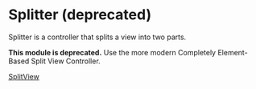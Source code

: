 # Splitter (deprecated)

Splitter is a controller that splits a view into two parts.

**This module is deprecated.**
Use the more modern Completely Element-Based Split View Controller.

[SplitView](../SplitView)
